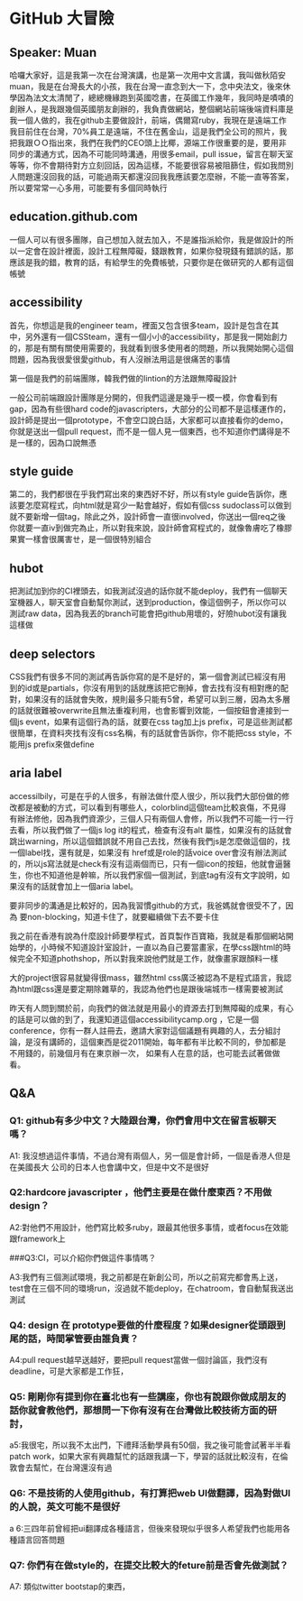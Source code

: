# GitHub 大冒險
## Speaker: Muan

哈囉大家好，這是我第一次在台灣演講，也是第一次用中文言講，我叫做秋陌安muan，我是在台灣長大的小孩，我在台灣一直念到大一下，念中央法文，後來休學因為法文太清閒了，總總機緣跑到英國唸書，在英國工作幾年，我同時是嘖嘖的創辦人，是我跟幾個英國朋友創辦的，我負責做網站，整個網站前端後端資料庫是我一個人做的，我在github主要做設計，前端，偶爾寫ruby，我現在是遠端工作我目前住在台灣，70%員工是遠端，不住在舊金山，這是我們全公司的照片，我把我跟ＯＯ指出來，我們在我們的CEO頭上比椰，源端工作很重要的是，要用非同步的溝通方式，因為不可能同時溝通，用很多email，pull issue，留言在聊天室等等，你不會期待對方立刻回話，因為這樣，不能要很容易被阻篩住，假如我問別人問題還沒回我的話，可能過兩天都還沒回我我應該要怎麼辦，不能一直等答案，所以要常常一心多用，可能要有多個同時執行

## education.github.com

一個人可以有很多團隊，自己想加入就去加入，不是誰指派給你，我是做設計的所以一定會在設計裡面，設計工程無障礙，錢跟教育，如果你發現錢有錯誤的話，那應該是我的錯，教育的話，有給學生的免費帳號，只要你是在做研究的人都有這個帳號

## accessibility

首先，你想這是我的engineer team，裡面又包含很多team，設計是包含在其中，另外還有一個CSSteam，還有一個小小的accessibility，那是我一開始創力的，那是有關有關使用需要的，我就看到很多使用者的問題，所以我開始開心這個問題，因為我很愛很愛github，有人沒辦法用這是很痛苦的事情

第一個是我們的前端團隊，韓我們做的lintion的方法跟無障礙設計

一般公司前端跟設計團隊是分開的，但我們這邊是幾乎一模一模，你會看到有gap，因為有些很hard code的javascripters，大部分的公司都不是這樣運作的，設計師是提出一個prototype，不會空口說白話，大家都可以直接看你的demo，你就是送出一個pull request，而不是一個人見一個東西，也不知道你們講得是不是一樣的，因為口說無憑

## style guide

第二的，我們都很在乎我們寫出來的東西好不好，所以有style guide告訴你，應該要怎麼寫程式，向html就是寫少一點會越好，假如有個css sudoclass可以做到就不要新增一個tag，除此之外，設計師會一直很involved，你送出一個req之後你就要一直iv到做完為止，所以對我來說，設計師會寫程式的，就像魯膚吃了橡膠果實一樣會很厲害ㄝ，是一個很特別組合

## hubot

把測試加到你的CI裡頭去，如我測試沒過的話你就不能deploy，我們有一個聊天室機器人，聊天室會自動幫你測試，送到production，像這個例子，所以你可以測試raw data，因為我丟的branch可能會把github用壞的，好險hubot沒有讓我這樣做

## deep selectors

CSS我們有很多不同的測試再告訴你寫的是不是好的，第一個會測試已經沒有用到的id或是partials，你沒有用到的話就應該把它刪掉，會去找有沒有相對應的配對，如果沒有的話就會失敗，規則最多只能有5曾，希望可以到三層，因為太多層的話就很難被overwrite且無法重複利用，也會影響到效能，一個按鈕會連接到一個js event，如果有這個行為的話，就要在css tag加上js prefix，可是這些測試都很簡單，在資料夾找有沒有css名稱，有的話就會告訴你，你不能把css style，不能用js prefix來做define

## aria label

accessilbily，可是在乎的人很多，有辦法做什麼人很少，所以我們大部份做的修改都是被動的方式，可以看到有哪些人，colorblind這個team比較哀傷，不見得有辦法修他，因為我們資源少，三個人只有兩個人會修，所以我們不可能一行一行去看，所以我們做了一個js log it的程式，檢查有沒有alt 屬性，如果沒有的話就會跳出warning，所以這個錯誤就不用自己去找，然後有我們js是怎麼做這個的，找一個label找，還有就是，<a>如果沒有 href或是role的話voice over會沒有辦法測試的，所以js寫法就是check有沒有這兩個而已，只有一個icon的按鈕，他就會逼醫生，你也不知道他是幹嘛，所以我們家個一個測試，到底tag有沒有文字說明，如果沒有的話就會加上一個aria label。

要非同步的溝通是比較好的，因為我習慣github的方式，我爸媽就會很受不了，因為
要non-blocking，知道卡住了，就要繼續做下去不要卡住

我之前在香港有說為什麼設計師要學程式，首頁製作百寶箱，我就是看那個網站開始學的，小時候不知道設計室設計，一直以為自己要當畫家，在學css跟html的時候完全不知道phothshop，所以對我來說他們就是工作，就像畫家跟顏料一樣

大的project很容易就變得很mass，雖然html css廣泛被認為不是程式語言，我認為html跟css還是要定期除雜草的，我認為他們也是跟後端城市一樣需要被測試

昨天有人問到關於前，向我們的做法就是用最小的資源去打到無障礙的成果，有心的話是可以做的到了，我還知道這個accessibilitycamp.org
，它是一個conference，你有一群人註冊去，邀請大家對這個議題有興趣的人，去分組討論，是沒有講師的，這個東西是從2011開始，每年都有半比較不同的，參加都是不用錢的，前幾個月有在東京辦一次，
如果有人在意的話，也可能去試著做做看。


## Q&A

### Q1: github有多少中文？大陸跟台灣，你們會用中文在留言板聊天嗎？

A1: 我沒想過這件事情，不過台灣有兩個人，另一個是會計師，一個是香港人但是在美國長大
公司的日本人也會講中文，但是中文不是很好

### Q2:hardcore javascripter ，他們主要是在做什麼東西？不用做design？

A2:對他們不用設計，他們寫比較多ruby，跟最其他很多事情，或者focus在效能跟framework上

###Q3:CI，可以介紹你們做這件事情嗎？

A3:我們有三個測試環境，我之前都是在新創公司，所以之前寫完都會馬上送，test會在三個不同的環境run，沒過就不能deploy，在chatroom，會自動幫我送出測試

### Q4: design 在 prototype要做的什麼程度？如果designer從頭跟到尾的話，時間掌管要由誰負責？

A4:pull request越早送越好，要把pull request當做一個討論區，我們沒有deadline，可是大家都是工作狂，

### Q5: 剛剛你有提到你在臺北也有一些講座，你也有說跟你做成朋友的話你就會教他們，那想問一下你有沒有在台灣做比較技術方面的研討，

a5:我很宅，所以我不太出門，下禮拜活動學員有50個，我之後可能會試著半半看patch work，如果大家有興趣幫忙的話跟我講一下，學習的話就比較沒有，在倫敦會去幫忙，在台灣還沒有過

### Q6: 不是技術的人使用github，有打算把web UI做翻譯，因為對做UI的人說，英文可能不是很好

a 6:三四年前曾經把ui翻譯成各種語言，但後來發現似乎很多人希望我們也能用各種語言回答問題

### Q7: 你們有在做style的，在提交比較大的feture前是否會先做測試？
A7: 類似twitter bootstap的東西，